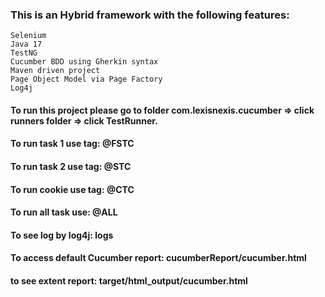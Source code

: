 ### This is an Hybrid framework with the following features:
    Selenium
    Java 17
    TestNG
    Cucumber BDD using Gherkin syntax
    Maven driven project
    Page Object Model via Page Factory
    Log4j
    

#### To run this project please go to folder com.lexisnexis.cucumber => click runners folder => click TestRunner.

#### To run task 1 use tag: @FSTC

#### To run task 2 use tag: @STC

#### To run cookie use tag: @CTC

#### To run all task use: @ALL

#### To see log by log4j: logs

#### To access default Cucumber report: cucumberReport/cucumber.html

#### to see extent report: target/html_output/cucumber.html




